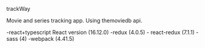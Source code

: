 trackWay

Movie and series tracking app. Using themoviedb api.


-react+typescript  React version (16.12.0)
-redux (4.0.5) - react-redux (7.1.1)
-sass (4)
-webpack (4.41.5)
